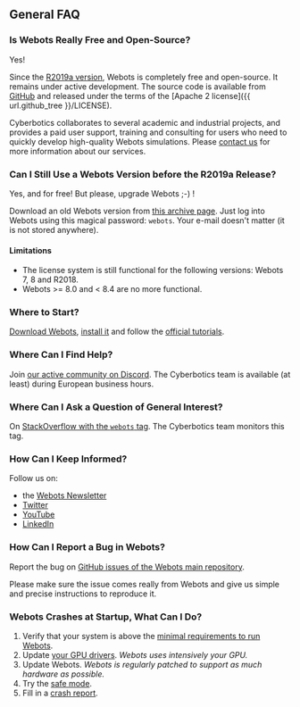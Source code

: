 ## General FAQ

### Is Webots Really Free and Open-Source?

Yes!

Since the [R2019a version](../blog/Webots-2019-a-release.md), Webots is completely free and open-source.
It remains under active development.
The source code is available from [GitHub](https://github.com/cyberbotics/webots) and released under the terms of the [Apache 2 license]({{ url.github_tree  }}/LICENSE).

Cyberbotics collaborates to several academic and industrial projects, and provides a paid user support, training and consulting for users who need to quickly develop high-quality Webots simulations.
Please [contact us](mailto:info@cyberbotics.com) for more information about our services.

### Can I Still Use a Webots Version before the R2019a Release?

Yes, and for free!
But please, upgrade Webots ;-) !

Download an old Webots version from [this archive page](https://github.com/cyberbotics/webots/releases/tag/R2019a).
Just log into Webots using this magical password: `webots`.
Your e-mail doesn't matter (it is not stored anywhere).

#### Limitations

- The license system is still functional for the following versions: Webots 7, 8 and R2018.
- Webots >= 8.0 and < 8.4 are no more functional.

### Where to Start?

[Download Webots](https://cyberbotics.com/download), [install it](installation-procedure.md) and follow the [official tutorials](tutorials.md).

### Where Can I Find Help?

Join [our active community on Discord](https://discordapp.com/invite/nTWbN9m).
The Cyberbotics team is available (at least) during European business hours.

### Where Can I Ask a Question of General Interest?

On [StackOverflow with the `webots` tag](https://stackoverflow.com/questions/tagged/webots).
The Cyberbotics team monitors this tag.

### How Can I Keep Informed?

Follow us on:

- the [Webots Newsletter](https://cyberbotics.com/news/subscribe.php)
- [Twitter](https://twitter.com/webots)
- [YouTube](http://www.youtube.com/user/cyberboticswebots)
- [LinkedIn](https://www.linkedin.com/company/20132793)

### How Can I Report a Bug in Webots?

Report the bug on [GitHub issues of the Webots main repository](https://github.com/cyberbotics/webots/issues/new/choose).

Please make sure the issue comes really from Webots and give us simple and precise instructions to reproduce it.

### Webots Crashes at Startup, What Can I Do?

1. Verify that your system is above the [minimal requirements to run Webots](system-requirements.md).
2. Update [your GPU drivers](verifying-your-graphics-driver-installation.md). *Webots uses intensively your GPU.*
3. Update Webots. *Webots is regularly patched to support as much hardware as possible.*
4. Try the [safe mode](starting-webots.md#safe-mode).
5. Fill in a [crash report](https://github.com/cyberbotics/webots/issues/new/choose).
